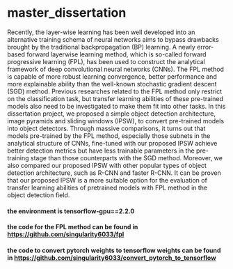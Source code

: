 # master_dissertation
Recently, the layer-wise learning has been well developed into an alternative training schema of neural networks aims to bypass drawbacks brought by the traditional backpropagation (BP) learning. A newly error-based forward layerwise learning method, which is so-called forward progressive learning (FPL), has been used to construct the analytical framework of deep convolutional neural networks (CNNs). The FPL method is capable of more robust learning convergence, better performance and more explainable ability than the well-known stochastic gradient descent (SGD) method. Previous researches related to the FPL method only restrict on the classification task, but transfer learning abilities of these pre-trained models also need to be investigated to make them fit into other tasks. In this dissertation project, we proposed a simple object detection architecture, image pyramids and sliding windows (IPSW), to convert pre-trained models into object detectors. Through massive comparisons, it turns out that models pre-trained by the FPL method, especially those subnets in the analytical structure of CNNs, fine-tuned with our proposed IPSW achieve better
detection metrics but have less trainable parameters in the pre-training stage than those counterparts with the SGD method. Moreover, we also compared our proposed IPSW with other popular types of object detection architecture, such as R-CNN and faster R-CNN. It can be proven that our proposed IPSW is a more suitable option for the evaluation of transfer learning abilities of pretrained models with FPL method in the object detection field.

#### the environment is tensorflow-gpu==2.2.0


#### the code for the FPL method can be found in https://github.com/singularity6033/fpl


#### the code to convert pytorch weights to tensorflow weights can be found in https://github.com/singularity6033/convert_pytorch_to_tensorflow
